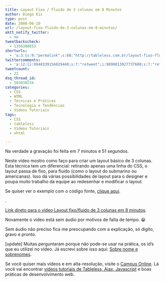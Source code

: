 ```yaml
---
title: Layout Fixo / Fluido de 3 colunas em 8 Minutos
author: Diego Eis
type: post
date: 2008-06-10
url: /layout-fixo-fluido-de-3-colunas-em-8-minutos/
aktt_notify_twitter:
  - no
tweetbackscheck:
  - 1356388653
shorturls:
  - 'a:3:{s:9:"permalink";s:68:"http://tableless.com.br/layout-fixo-fluido-de-3-colunas-em-8-minutos";s:7:"tinyurl";s:26:"http://tinyurl.com/3p9a9h4";s:4:"isgd";s:19:"http://is.gd/7b2XNa";}'
twittercomments:
  - 'a:12:{i:9948339156029440;s:7:"retweet";i:9898013027737600;s:7:"retweet";i:46309164930183168;s:7:"retweet";i:46308049937383424;s:7:"retweet";i:46307772807131136;s:7:"retweet";i:46291797089058816;s:7:"retweet";i:46276549661556736;s:7:"retweet";i:46276273185624064;s:7:"retweet";i:46276147134201857;s:7:"retweet";i:46274651185352706;s:7:"retweet";i:50379513451909121;s:6:"137326";i:50660352467288064;s:6:"137351";}'
tweetcount:
  - 22
dsq_thread_id:
  - 503038234
categories:
  - CSS
  - HTML
  - Técnicas e Práticas
  - Tecnologia e Tendências
  - Vídeos Tutoriais
tags:
  - CSS
  - tableless
  - Vídeos Tutoriais
  - xhtml

---
```

Na verdade a gravação foi feita em 7 minutos e 51 segundos.
  
Neste vídeo mostro como faço para criar um layout básico de 3 colunas. Esta técnica tem um diferencial: retirando apenas uma linha do CSS, o layout passa de fixo, para fluido (como o layout do submarino ou americanas). Isso dá várias possibilidades de layout para o designer e poupa muito trabalho da equipe ao redesenhar e modificar o layout.

Se quiser ver o exemplo com o código fonte, [clique aqui][1].
  
<!--more-->


  
.
  
[Link direto para o vídeo Layout fixo/fluido de 3 colunas em 8 minutos][2].

Novamente o vídeo está sem áudio por motivos de falta de tempo. 😀
  
Sem áudio não preciso fica me preocupando com a explicação, só digito, gravo e pronto.

[update] Muitas perguntaram porque não pode-se usar na prática, os id&#8217;s que eu utilizei no vídeo. Já escrevi sobre isso aqui: [Sobre nome e sobrenomes][3].

Se você quiser mais vídeos e em alta-resolução, visite o [Campus Online][4]. Lá você vai encontrar [vídeos tutoriais de Tableless, Ajax, Javascript][5] e boas práticas de desenvolvimento web.

 [1]: http://tableless.com.br/uploads/2008/06/3colunas-oitominutos.html
 [2]: http://www.vimeo.com/1148661?pg=embed&sec=1148661
 [3]: http://tableless.com.br/sobre-nomes-e-sobrenomes
 [4]: http://campus.visie.com.br/ "Vídeo aulas sobre Tableless e Ajax."
 [5]: http://campus.visie.com.br/ "Vídeos sobre Tableless e Ajax"